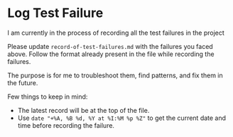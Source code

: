 # Log Test Failure

I am currently in the process of recording all the test failures in the project

Please update `record-of-test-failures.md` with the failures you faced above. Follow the format already present in the file while recording the failures.

The purpose is for me to troubleshoot them, find patterns, and fix them in the future.

Few things to keep in mind:

- The latest record will be at the top of the file.
- Use `date "+%A, %B %d, %Y at %I:%M %p %Z"` to get the current date and time before recording the failure.
